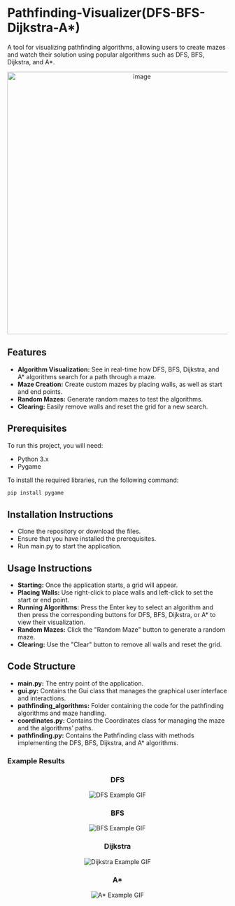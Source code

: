 # Pathfinding-Visualizer(DFS-BFS-Dijkstra-A*)

A tool for visualizing pathfinding algorithms, allowing users to create mazes and watch their solution using popular algorithms such as DFS, BFS, Dijkstra, and A*.

<div align="center">
    <img src="https://github.com/user-attachments/assets/e777c7fb-d3ce-4861-a350-74cc0bfcc28d" alt="image"height="600" >
</div>

## Features
- **Algorithm Visualization:** See in real-time how DFS, BFS, Dijkstra, and A* algorithms search for a path through a maze.
- **Maze Creation:** Create custom mazes by placing walls, as well as start and end points.
- **Random Mazes:** Generate random mazes to test the algorithms.
- **Clearing:** Easily remove walls and reset the grid for a new search.

## Prerequisites
To run this project, you will need:

- Python 3.x
- Pygame

To install the required libraries, run the following command:

```bash
pip install pygame
```

## Installation Instructions
- Clone the repository or download the files.
- Ensure that you have installed the prerequisites.
- Run main.py to start the application.

## Usage Instructions
- **Starting:** Once the application starts, a grid will appear.
- **Placing Walls:** Use right-click to place walls and left-click to set the start or end point.
- **Running Algorithms:** Press the Enter key to select an algorithm and then press the corresponding buttons for DFS, BFS, Dijkstra, or A* to view their visualization.
- **Random Mazes:** Click the "Random Maze" button to generate a random maze.
- **Clearing:** Use the "Clear" button to remove all walls and reset the grid.

## Code Structure
- **main.py:** The entry point of the application.
- **gui.py:** Contains the Gui class that manages the graphical user interface and interactions.
- **pathfinding_algorithms:** Folder containing the code for the pathfinding algorithms and maze handling.
- **coordinates.py:** Contains the Coordinates class for managing the maze and the algorithms' paths.
- **pathfinding.py:** Contains the Pathfinding class with methods implementing the DFS, BFS, Dijkstra, and A* algorithms.




### Example Results

<div align="center">
  
### DFS
<img src="https://github.com/user-attachments/assets/ae5c62e8-1a36-46ae-b872-f641750dc91b" alt="DFS Example GIF">

### BFS
<img src="https://github.com/user-attachments/assets/b6bf6a32-db8e-4c0d-b2a3-865e4edca30a" alt="BFS Example GIF">

### Dijkstra
<img src="https://github.com/user-attachments/assets/c35ba312-ea29-474d-be7d-2e83f09ef858" alt="Dijkstra Example GIF">

### A*
<img src="https://github.com/user-attachments/assets/9bb4a534-c2b2-4576-9bd4-21d138f71638" alt="A* Example GIF">

</div>





